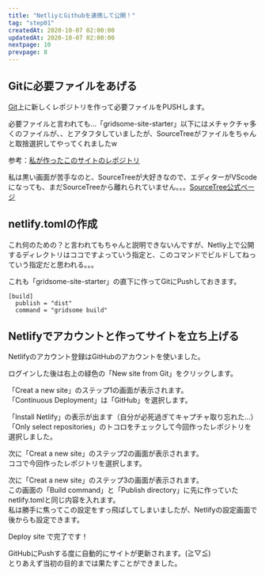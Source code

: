 ```yaml
---
title: "NetliyとGithubを連携して公開！"
tag: "step01"
createdAt: 2020-10-07 02:00:00
updatedAt: 2020-10-07 02:00:00
nextpage: 10
prevpage: 8
---
```


## Gitに必要ファイルをあげる

[Git](https://github.com/)上に新しくレポジトリを作って必要ファイルをPUSHします。

必要ファイルと言われても…「gridsome-site-starter」以下にはメチャクチャ多くのファイルが、、とアタフタしていましたが、SourceTreeがファイルをちゃんと取捨選択してやってくれましたw

参考：[私が作ったこのサイトのレポジトリ](https://github.com/yotigory/gridsome)

私は黒い画面が苦手なのと、SourceTreeが大好きなので、エディターがVScodeになっても、まだSourceTreeから離れられていません。。。[SourceTree公式ページ](https://www.atlassian.com/ja/software/sourcetree)

## netlify.tomlの作成

これ何のための？と言われてもちゃんと説明できないんですが、Netliy上で公開するディレクトリはココですよっていう指定と、このコマンドでビルドしてねっていう指定だと思われる。。。

これも「gridsome-site-starter」の直下に作ってGitにPushしておきます。

    [build]
      publish = "dist"
      command = "gridsome build"

## Netlifyでアカウントと作ってサイトを立ち上げる

Netlifyのアカウント登録はGitHubのアカウントを使いました。

ログインした後は右上の緑色の「New site from Git」をクリックします。

<g-image src="~/assets/img/step/009/01.png" class="img-thumbnail mb-5" alt="ログイン後の画面キャプチャ"/>

「Creat a new site」のステップ1の画面が表示されます。  
「Continuous Deployment」は「GitHub」を選択します。

<g-image src="~/assets/img/step/009/02.png" class="img-thumbnail mb-5" alt="Connect to Git providerの画面キャプチャ"/>

「Install Netlify」の表示が出ます（自分が必死過ぎてキャプチャ取り忘れた…）  
「Only select repositories」のトコロをチェックして今回作ったレポジトリを選択しました。

<g-image src="~/assets/img/step/009/03.png" class="img-thumbnail mb-5" alt="Only select repositoriesの画面キャプチャ"/>

次に「Creat a new site」のステップ2の画面が表示されます。  
ココで今回作ったレポジトリを選択します。

<g-image src="~/assets/img/step/009/04.png" class="img-thumbnail mb-5" alt="Pick a repositoryの画面キャプチャ"/>

次に「Creat a new site」のステップ3の画面が表示されます。  
この画面の「Build command」と「Publish directory」に先に作っていたnetlify.tomlと同じ内容を入れます。  
私は勝手に焦ってこの設定をすっ飛ばしてしまいましたが、Netlifyの設定画面で後からも設定できます。

<g-image src="~/assets/img/step/009/05.png" class="img-thumbnail mb-5" alt="Build options and deployの画面キャプチャ"/>

Deploy site で完了です！

GitHubにPushする度に自動的にサイトが更新されます。(≧▽≦)  
とりあえず当初の目的までは果たすことができました。
